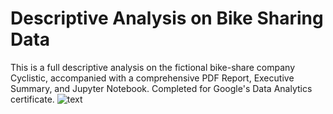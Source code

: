 # Descriptive Analysis on Bike Sharing Data
This is a full descriptive analysis on the fictional bike-share company Cyclistic, accompanied with a comprehensive PDF Report, Executive Summary, and Jupyter Notebook. Completed for Google's Data Analytics certificate. 
![text](https://github.com/julialuongw/Descriptive-Analysis-on-Bike-Share-Data/blob/main/Executive%20Summary.png)
